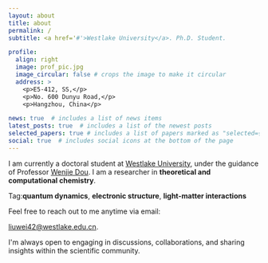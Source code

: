 ```yaml
---
layout: about
title: about
permalink: /
subtitle: <a href='#'>Westlake University</a>. Ph.D. Student.

profile:
  align: right
  image: prof_pic.jpg
  image_circular: false # crops the image to make it circular
  address: >
    <p>E5-412, SS,</p>
    <p>No. 600 Dunyu Road,</p>
    <p>Hangzhou, China</p>

news: true  # includes a list of news items
latest_posts: true  # includes a list of the newest posts
selected_papers: true # includes a list of papers marked as "selected={true}"
social: true  # includes social icons at the bottom of the page
---
```

I am currently a doctoral student at [Westlake University](https://www.westlake.edu.cn), under the guidance of Professor [Wenjie Dou](https://dougroup.westlake.edu.cn). I am a researcher in **theoretical and computational chemistry**.

Tag:**quantum dynamics**, **electronic structure**, **light-matter interactions**

Feel free to reach out to me anytime via email:

liuwei42@westlake.edu.cn.

I'm always open to engaging in discussions, collaborations, and sharing insights within the scientific community.
